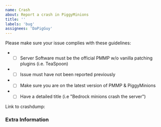 ```yaml
---
name: Crash
about: Report a crash in PiggyMinions
title: ''
labels: 'bug'
assignees: 'DaPigGuy'
---
```


<!-- Failure to complete the required fields will result in the issue being closed. -->

Please make sure your issue complies with these guidelines:
- * [ ] Server Software must be the official PMMP w/o vanilla patching plugins (i.e. TeaSpoon)
- * [ ] Issue must have not been reported previously
- * [ ] Make sure you are on the latest version of PMMP & PiggyMinions
- * [ ] Have a detailed title (i.e "Bedrock minions crash the server")

<!--- Submit crash dumps to https://crash.pmmp.io or copy & paste contents to https://hastebin.com -->
Link to crashdump: 

<!--- Provide any extra information below  -->
### Extra Information
